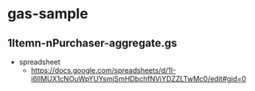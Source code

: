# gas-sample
## 1Itemn-nPurchaser-aggregate.gs
* spreadsheet
  * https://docs.google.com/spreadsheets/d/1I-i6lIMUX1cNOuWpYUYsmjSmHDbchfNViYDZZLTwMc0/edit#gid=0
